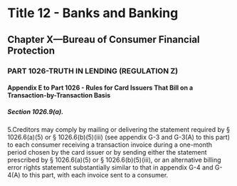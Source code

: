 
# Title 12 - Banks and Banking
## Chapter X—Bureau of Consumer Financial Protection
### PART 1026-TRUTH IN LENDING (REGULATION Z)
#### Appendix E to Part 1026 - Rules for Card Issuers That Bill on a Transaction-by-Transaction Basis
##### Section 1026.9(a).

5.Creditors may comply by mailing or delivering the statement required by § 1026.6(a)(5) or § 1026.6(b)(5)(iii) (see appendix G-3 and G-3(A) to this part) to each consumer receiving a transaction invoice during a one-month period chosen by the card issuer or by sending either the statement prescribed by § 1026.6(a)(5) or § 1026.6(b)(5)(iii), or an alternative billing error rights statement substantially similar to that in appendix G-4 and G-4(A) to this part, with each invoice sent to a consumer.
